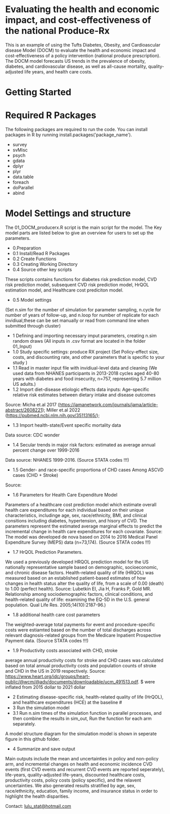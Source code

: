 # Evaluating the health and economic impact, and cost-effectiveness of the national Produce-Rx
This is an example of using the Tufts Diabetes, Obesity, and Cardioascular disease Model (DOCM) to evaluate the health and economic impact and cost-effectiveness of a policy intervention (national produce prescription). The DOCM model forecasts US trends in the prevalence of obesity, diabetes, and cardiovascular disease, as well as all-cause mortality, quality-adjusted life years, and health care costs. 
# Getting Started
# Required R Packages
The following packages are required to run the code. You can install packages in R by running install.packages('package_name').
* survey
* svMisc
* psych
* gdata
* dplyr
* plyr
* data.table
* foreach
* doParallel
* abind

# Model Settings and structure
The 01_DOCM_producerx.R script is the main script for the model. The Key model parts are listed below to give an overview for users to set up the parameters. 

* 0.Preparation 
* 0.1 Install/Read R Packages
* 0.2 Create Functions
* 0.3 Creating Working Directory
* 0.4 Source other key scripts

These scripts contains functions for diabetes risk prediction model, CVD risk prediction model, subsequent CVD risk prediction model, HrQOL estimation model, and Healthcare cost prediciton model.

* 0.5 Model settings 

(Set n.sim for the number of simulation for parameter sampling, n.cycle for number of years of follow-up, and n.loop for number of replicate for each invidiual,these can be set manually or read from command line when submitted through cluster)
* 1 Defining and importing necessary imput parameters, creating n.sim random draws
(All inputs in .csv format are located in the folder 01_Input)
* 1.0 Study specific settings: produce RX project 
(Set Policy-effect size, costs, and discounting rate, and other parameters that is specific to your study ) 
* 1.1 Read in master input file with invidiual-level data and cleaning
(We used data from NHANES participants in 2013-2018 cycles aged 40-80 years with diabetes and food insecurity, n=757, representing 5.7 million US adults.)
* 1.2 Import diet-disease etiologic effects data inputs: Age-specific relative risk estimates between dietary intake and disease outcomes

Source: Micha et.al 2017 (https://jamanetwork.com/journals/jama/article-abstract/2608221); 
 Miller et.al 2022 (https://pubmed.ncbi.nlm.nih.gov/35113165/); 
* 1.3 Import health-state/Event specific mortality data 

Data source: CDC wonder
* 1.4 Secular trends in major risk factors: estimated as average annual percent change over 1999-2016 

Data source: NHANES 1999-2016. (Source STATA codes !!!) 
* 1.5 Gender- and race-specific proportiona of CHD cases Among ASCVD cases (CHD + Stroke) 

Source: 
* 1.6  Parameters for Health Care Expenditure Model

Parameters of a healthcare cost prediction model which estimate overall health care expenditures for each individual based on their unique characteristics, includinge age, sex, race/ethnicity, BMI, and clinical consitions including diabetes, hypertension, and hisory of CVD. The parameters represent the estimated average marginal effects to predict the incremental change in health care expenditures for each covariate. 
Source: The model was developed de nova based on 2014 to 2016 Medical Panel Expenditure Survey (MEPS) data (n=73,174). (Source STATA codes !!!)  
* 1.7 HrQOL Prediction Parameters. 

We used a previously developed HRQOL prediction model for the US nationally representative sample based on demographic, socioeconomic, and chronic disease factors. Health-related quality of life (HRQOL) was measured based on an established patient-based estimates of how changes in health status alter the quality of life, from a scale of 0.00 (death) to 1.00 (perfect health).
Source: Lubetkin EI, Jia H, Franks P, Gold MR. Relationship among sociodemographic factors, clinical conditions, and health-related quality of life: examining the EQ-5D in the U.S. general population. Qual Life Res. 2005;14(10):2187-96.)
* 1.8 additional health care cost parameters 

The weighted-average total payments for event and procedure-specific costs were estiamted based on the number of total discharges across relevant diagnosis-related groups from the Medicare Inpatient Prospective Payment data. (Source STATA codes !!!) 

* 1.9 Productivity costs associated with CHD, stroke

average annual productivity costs for stroke and CHD cases was calculated based on total annual productivity costs and population counts of stroke and CHD in the US in 2019 respectively. Source: https://www.heart.org/idc/groups/heart-public/@wcm/@adv/documents/downloadable/ucm_491513.pdf. $ were inflated from 2015 dollar to 2021 dollar

* 2 Estimating disease-specific risk, health-related quality of life (HrQOL), and healthcare expenditures (HCE) at the baseline #
* 3 Run the simulation model 
* 3.1 Run n.sim times of the simulation function in parallel processes, and then combine the results in sim_out, Run the function for each arm separately.

A model structure diagram for the simulation model is shown in seperate figure in this github folder.   
* 4 Summarize and save output                                          

Main outputs include the mean and uncertainties in policy and non-policy arm, and incremental changes on health and economic incidence CVD events (first CVD events and recurrent CVD events are reported seperately), life-years, quality-adjusted life-years, discounted healthcare costs, productivity costs, policy costs (policy specific), and the relavent uncertainties. We also generated results stratified by age, sex, race/ethnicity, education, family income, and insurance status in order to highlight the health disparities.

Contact: lulu_stat@hotmail.com
